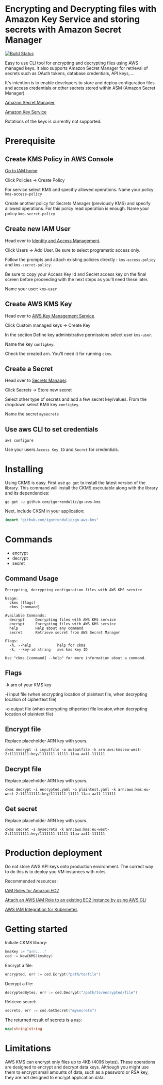 # Encrypting and Decrypting files with Amazon Key Service and storing secrets with Amazon Secret Manager

[![Build Status](https://travis-ci.org/igorrendulic/go-aws-kms.svg?branch=master)](https://travis-ci.org/igorrendulic/go-aws-kms)

Easy to use CLI tool for encrypting and decrypting files using AWS managed keys. It also supports Amazon Secret Manager for retrieval of secrets such as OAuth tokens, database credentials, API keys, ... 

It's intention is to enable developers to store and deploy configuration files and access credentials or other secrets stored within ASM (Amazon Secret Manager). 

[Amazon Secret Manager](https://aws.amazon.com/secrets-manager/)

[Amazon Key Service](https://aws.amazon.com/kms/)

Rotations of the keys is currently not supported.

# Prerequisite

## Create KMS Policy in AWS Console

[Go to IAM home](https://console.aws.amazon.com/iam/home)

Click Policies -> Create Policy

For service select KMS and specifiy allowed operations. Name your policy `kms-access-policy`

Create another policy for Secrets Manager (previously KMS) and specify allowed operations. For this policy read operation is enough. Name your policy `kms-secret-policy`

## Create new IAM User

Head over to [Identity and Access Management]( https://console.aws.amazon.com/iam/home). 

Click Users -> Add User. Be sure to select programatic access only.

Follow the prompts and attach existing policies directly : `kms-access-policy` and `kms-secret-policy`. 

Be sure to copy your Access Key Id and Secret access key on the final screen before proceeding with the next steps as you'll need these later.

Name your user: `kms-user`

## Create AWS KMS Key

Head over to [AWS Key Management Service](https://console.aws.amazon.com/kms). 

Click Custom managed keys -> Create Key

In the section Define key administrative permissions select user `kms-user`. 

Name the key `configkey`.

Check the created arn. You'll need it for running `ckms`. 

## Create a Secret

Head over to [Secrets Manager](https://console.aws.amazon.com/secretsmanager). 

Click Secrets -> Store new secret

Select other type of secrets and add a few secret key/values. From the dropdown select KMS key `configkey`. 

Name the secret `mysecrets`

## Use aws CLI to set credentials

```
aws configure
```
Use your users `Access Key ID` and `Secret` for credentials. 

# Installing

Using CKMS is easy. First use `go get` to install the latest version of the library. This command will install the CKMS executable along with the library and its dependencies: 

```
go get -u github.com/igorrendulic/go-aws-kms
```
Next, include CKSM in your application:
``` go
import "github.com/igorrendulic/go-aws-kms"
```

# Commands

- encrypt
- decrypt
- secret

## Command Usage

```
Encrypting, decrypting configuration files with AWS KMS service

Usage:
  ckms [flags]
  ckms [command]

Available Commands:
  decrypt     Decrypting files with AWS KMS service
  encrypt     Encrypting files with AWS KMS service
  help        Help about any command
  secret      Retrieve secret from AWS Secret Manager

Flags:
  -h, --help            help for ckms
  -k, --key-id string   aws kms key ID

Use "ckms [command] --help" for more information about a command.
```

## Flags

-k arn of your KMS key

-i input file (when encrypting location of plaintext file, when decrypting location of ciphertext file)

-o output file (when encrypting cihpertext file locaton,when decrypting location of plaintext file)

## Encrypt file

Replace placeholder ARN key with yours. 

```
ckms encrypt -i inputfile -o outputfile -k arn:aws:kms:eu-west-2:111111111:key/1111111-11111-11aa-aa11-111111
```

## Decrypt file

Replace placeholder ARN key with yours. 

```
ckms decrypt -i encrypted.yaml -o plaintest.yaml -k arn:aws:kms:eu-west-2:111111111:key/1111111-11111-11aa-aa11-111111
```

## Get secret

Replace placeholder ARN key with yours. 

```
ckms secret -s mysecrets -k arn:aws:kms:eu-west-2:111111111:key/1111111-11111-11aa-aa11-111111
```

# Production deployment

Do not store AWS API keys onto production environment. The correct way to do this is to deploy you VM instances with roles. 

Recommended resources:

[IAM Roles for Amazon EC2](https://docs.aws.amazon.com/AWSEC2/latest/UserGuide/iam-roles-for-amazon-ec2.html)

[Attach an AWS IAM Role to an existing EC2 Instance by using AWS CLI](https://aws.amazon.com/blogs/security/new-attach-an-aws-iam-role-to-an-existing-amazon-ec2-instance-by-using-the-aws-cli/)

[AWS IAM Integration for Kubernetes](https://kubernetes-on-aws.readthedocs.io/en/latest/user-guide/iam-roles.html)


# Getting started

Initiate CKMS library: 

``` go
kmsKey := "arn:..."
ced := NewCKMS(kmsKey)
```

Encrypt a file:
``` go
encrypted, err := ced.Ecrypt("path/to/file")
```

Decrypt a file:
```go
decryptedBytes, err := ced.Decrypt("/path/to/encrypted/file")
```

Retrieve secret:
```go
secrets, err := ced.GetSecret("mysecrets")
```

The returned result of secrets is a `map`:
```go
map[string]string
```

# Limitations

AWS KMS can encrypt only files up to 4KB (4096 bytes). These operations are designed to encrypt and decrypt data keys. Although you might use them to encrypt small amounts of data, such as a password or RSA key, they are not designed to encrypt application data.